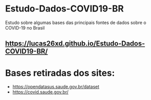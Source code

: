 # Estudo-Dados-COVID19-BR
Estudo sobre algumas bases das principais fontes de dados sobre o COVID-19 no Brasil
## https://lucas26xd.github.io/Estudo-Dados-COVID19-BR/

# Bases retiradas dos sites:
* https://opendatasus.saude.gov.br/dataset
* https://covid.saude.gov.br/